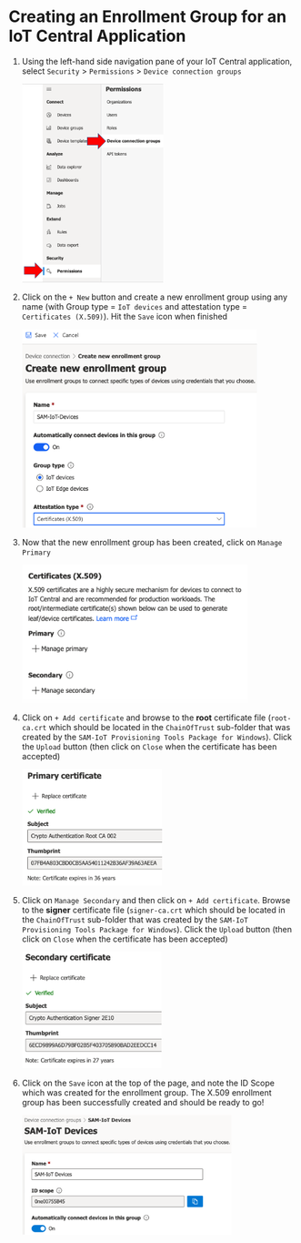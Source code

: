 # Creating an Enrollment Group for an IoT Central Application

1. Using the left-hand side navigation pane of your IoT Central application, select `Security` &gt; `Permissions` &gt; `Device connection groups`

   <img src=".//media/image81a.png" style="width:6.5.in;height:3.63506in" />

2. Click on the `+ New` button and create a new enrollment group using any name (with Group type = `IoT devices` and attestation type = `Certificates (X.509)`).  Hit the `Save` icon when finished

   <img src=".//media/image81b.png" style="width:6.5.in;height:3.63506in" />

3. Now that the new enrollment group has been created, click on `Manage Primary`

   <img src=".//media/image82.png" style="width:5.5.in;height:2.53506in" />

4. Click on `+ Add certificate` and browse to the **root** certificate file (`root-ca.crt` which should be located in the `ChainOfTrust` sub-folder that was created by the `SAM-IoT Provisioning Tools Package for Windows`). Click the `Upload` button (then click on `Close` when the certificate has been accepted)

   <img src=".//media/image75.png" style="width:5.5.in;height:2.13506in" />

5. Click on `Manage Secondary` and then click on `+ Add certificate`. Browse to the **signer** certificate file (`signer-ca.crt` which should be located in the `ChainOfTrust` sub-folder that was created by the `SAM-IoT Provisioning Tools Package for Windows`). Click the `Upload` button (then click on `Close` when the certificate has been accepted)

   <img src=".//media/image76.png" style="width:5.5.in;height:2.13506in" />

6. Click on the `Save` icon at the top of the page, and note the ID Scope which was created for the enrollment group. The X.509 enrollment group has been successfully created and should be ready to go!

    <img src=".//media/image83.png" style="width:5.in;height:2.18982in" alt="A screenshot of a cell phone Description automatically generated" />

